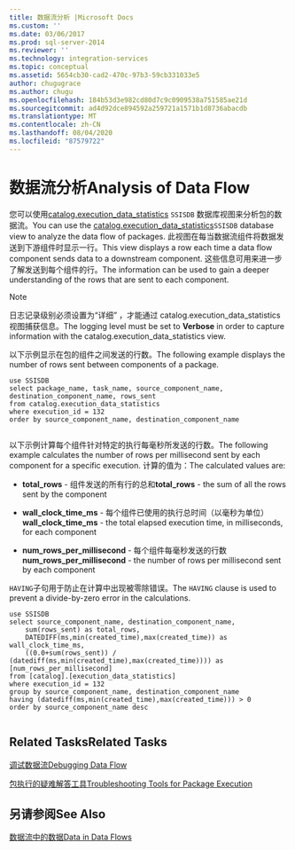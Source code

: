 ```yaml
---
title: 数据流分析 |Microsoft Docs
ms.custom: ''
ms.date: 03/06/2017
ms.prod: sql-server-2014
ms.reviewer: ''
ms.technology: integration-services
ms.topic: conceptual
ms.assetid: 5654cb30-cad2-470c-97b3-59cb331033e5
author: chugugrace
ms.author: chugu
ms.openlocfilehash: 184b53d3e982cd80d7c9c0909538a751585ae21d
ms.sourcegitcommit: ad4d92dce894592a259721a1571b1d8736abacdb
ms.translationtype: MT
ms.contentlocale: zh-CN
ms.lasthandoff: 08/04/2020
ms.locfileid: "87579722"
---
```

# <a name="analysis-of-data-flow"></a><span data-ttu-id="a4d54-102">数据流分析</span><span class="sxs-lookup"><span data-stu-id="a4d54-102">Analysis of Data Flow</span></span>
  <span data-ttu-id="a4d54-103">您可以使用[catalog.execution_data_statistics](../relational-databases/statistics/statistics.md) `SSISDB` 数据库视图来分析包的数据流。</span><span class="sxs-lookup"><span data-stu-id="a4d54-103">You can use the [catalog.execution_data_statistics](../relational-databases/statistics/statistics.md)`SSISDB` database view to analyze the data flow of packages.</span></span> <span data-ttu-id="a4d54-104">此视图在每当数据流组件将数据发送到下游组件时显示一行。</span><span class="sxs-lookup"><span data-stu-id="a4d54-104">This view displays a row each time a data flow component sends data to a downstream component.</span></span> <span data-ttu-id="a4d54-105">这些信息可用来进一步了解发送到每个组件的行。</span><span class="sxs-lookup"><span data-stu-id="a4d54-105">The information can be used to gain a deeper understanding of the rows that are sent to each component.</span></span>  
  
> [!NOTE]  
>  <span data-ttu-id="a4d54-106">日志记录级别必须设置为“详细”  ，才能通过 catalog.execution_data_statistics 视图捕获信息。</span><span class="sxs-lookup"><span data-stu-id="a4d54-106">The logging level must be set to **Verbose** in order to capture information with the catalog.execution_data_statistics view.</span></span>  
  
 <span data-ttu-id="a4d54-107">以下示例显示在包的组件之间发送的行数。</span><span class="sxs-lookup"><span data-stu-id="a4d54-107">The following example displays the number of rows sent between components of a package.</span></span>  
  
```  
use SSISDB  
select package_name, task_name, source_component_name, destination_component_name, rows_sent  
from catalog.execution_data_statistics  
where execution_id = 132  
order by source_component_name, destination_component_name  
  
```  
  
 <span data-ttu-id="a4d54-108">以下示例计算每个组件针对特定的执行每毫秒所发送的行数。</span><span class="sxs-lookup"><span data-stu-id="a4d54-108">The following example calculates the number of rows per millisecond sent by each component for a specific execution.</span></span> <span data-ttu-id="a4d54-109">计算的值为：</span><span class="sxs-lookup"><span data-stu-id="a4d54-109">The calculated values are:</span></span>  
  
-   <span data-ttu-id="a4d54-110">**total_rows** - 组件发送的所有行的总和</span><span class="sxs-lookup"><span data-stu-id="a4d54-110">**total_rows** - the sum of all the rows sent by the component</span></span>  
  
-   <span data-ttu-id="a4d54-111">**wall_clock_time_ms** - 每个组件已使用的执行总时间（以毫秒为单位）</span><span class="sxs-lookup"><span data-stu-id="a4d54-111">**wall_clock_time_ms** - the total elapsed execution time, in milliseconds, for each component</span></span>  
  
-   <span data-ttu-id="a4d54-112">**num_rows_per_millisecond** - 每个组件每毫秒发送的行数</span><span class="sxs-lookup"><span data-stu-id="a4d54-112">**num_rows_per_millisecond** - the number of rows per millisecond sent by each component</span></span>  
  
 <span data-ttu-id="a4d54-113">`HAVING`子句用于防止在计算中出现被零除错误。</span><span class="sxs-lookup"><span data-stu-id="a4d54-113">The `HAVING` clause is used to prevent a divide-by-zero error in the calculations.</span></span>  
  
```  
use SSISDB  
select source_component_name, destination_component_name,  
    sum(rows_sent) as total_rows,  
    DATEDIFF(ms,min(created_time),max(created_time)) as wall_clock_time_ms,  
    ((0.0+sum(rows_sent)) / (datediff(ms,min(created_time),max(created_time)))) as [num_rows_per_millisecond]  
from [catalog].[execution_data_statistics]  
where execution_id = 132  
group by source_component_name, destination_component_name  
having (datediff(ms,min(created_time),max(created_time))) > 0  
order by source_component_name desc  
  
```  
  
## <a name="related-tasks"></a><span data-ttu-id="a4d54-114">Related Tasks</span><span class="sxs-lookup"><span data-stu-id="a4d54-114">Related Tasks</span></span>  
 [<span data-ttu-id="a4d54-115">调试数据流</span><span class="sxs-lookup"><span data-stu-id="a4d54-115">Debugging Data Flow</span></span>](troubleshooting/debugging-data-flow.md)  
  
 [<span data-ttu-id="a4d54-116">包执行的疑难解答工具</span><span class="sxs-lookup"><span data-stu-id="a4d54-116">Troubleshooting Tools for Package Execution</span></span>](troubleshooting/troubleshooting-tools-for-package-execution.md)  
  
## <a name="see-also"></a><span data-ttu-id="a4d54-117">另请参阅</span><span class="sxs-lookup"><span data-stu-id="a4d54-117">See Also</span></span>  
 [<span data-ttu-id="a4d54-118">数据流中的数据</span><span class="sxs-lookup"><span data-stu-id="a4d54-118">Data in Data Flows</span></span>](data-flow/data-in-data-flows.md)  
  
  
